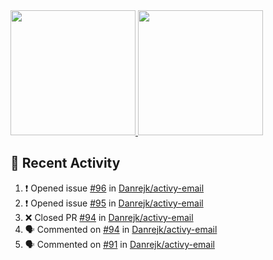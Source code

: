 <a href="https://github.com/anuraghazra/github-readme-stats">
  <img height=200 src="https://readme-stats-danrejk.vercel.app/api?username=Danrejk&theme=github_dark&border_color=3d444d&count_private=true" />
</a>
<a href="https://github.com/anuraghazra/github-readme-stats">
  <img height=200 src="https://readme-stats-danrejk.vercel.app/api/top-langs/?username=Danrejk&layout=donut&theme=github_dark&border_color=3d444d&count_private=true" />
</a>

## 🚀 Recent Activity  
<!--START_SECTION:activity-->
1. ❗ Opened issue [#96](https://github.com/Danrejk/activy-email/issues/96) in [Danrejk/activy-email](https://github.com/Danrejk/activy-email)
2. ❗ Opened issue [#95](https://github.com/Danrejk/activy-email/issues/95) in [Danrejk/activy-email](https://github.com/Danrejk/activy-email)
3. ❌ Closed PR [#94](https://github.com/Danrejk/activy-email/pull/94) in [Danrejk/activy-email](https://github.com/Danrejk/activy-email)
4. 🗣 Commented on [#94](https://github.com/Danrejk/activy-email/pull/94#issuecomment-2822537828) in [Danrejk/activy-email](https://github.com/Danrejk/activy-email)
5. 🗣 Commented on [#91](https://github.com/Danrejk/activy-email/pull/91#issuecomment-2822528470) in [Danrejk/activy-email](https://github.com/Danrejk/activy-email)
<!--END_SECTION:activity-->
